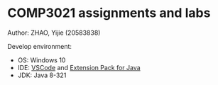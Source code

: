 # COMP3021 assignments and labs

Author: ZHAO, Yijie (20583838)

Develop environment:
- OS: Windows 10
- IDE: [VSCode](https://code.visualstudio.com/) and [Extension Pack for Java](https://marketplace.visualstudio.com/items?itemName=vscjava.vscode-java-pack)
- JDK: Java 8-321

